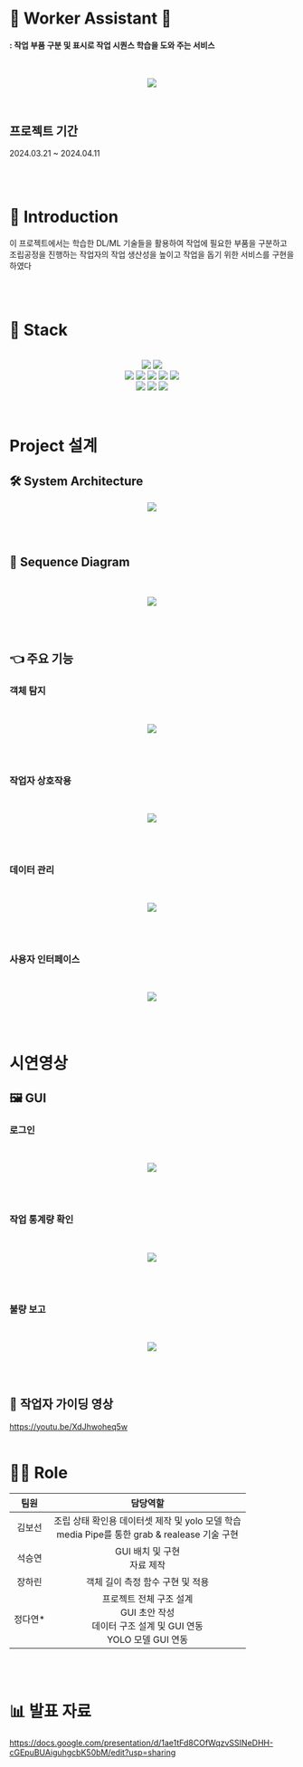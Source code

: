 # 👷 Worker Assistant 🧰
####       : 작업 부품 구분 및 표시로 작업 시퀀스 학습을 도와 주는 서비스
<br/>

<p align="center"><img src="https://github.com/user-attachments/assets/522daaa9-c605-4c01-8ac3-abb15841ec96"  /></p> 

<br/>

## 프로젝트 기간 

2024.03.21 ~ 2024.04.11

<br/>
<br/>

# 📖 Introduction
이 프로젝트에서는 학습한 DL/ML 기술들을 활용하여 작업에 필요한 부품을 구분하고 조립공정을 진행하는 작업자의 작업 생산성을 높이고 
작업을 돕기 위한 서비스를  구현을 하였다

<br/>
<br/>

# 🔧 Stack 

<br/>
        
<div align="center">
  <img src="https://img.shields.io/badge/Python-3776AB?style=for-the-badge&logo=Python&logoColor=white"> <img src="https://img.shields.io/badge/Ubuntu-E95420?style=for-the-badge&logo=Ubuntu&logoColor=white">   
</div>

<div align="center">
    <img src="https://img.shields.io/badge/MySQL-4479A1?style=for-the-badge&logo=MySQL&logoColor=white">  <img src="https://img.shields.io/badge/OpenCV-5C3EE8?style=for-the-badge&logo=OpenCV&logoColor=white"> <img src="https://img.shields.io/badge/PyQt-41CD52?style=for-the-badge&logo=Qt&logoColor=white"> <img src="https://img.shields.io/badge/Keras-D00000?style=for-the-badge&logo=Keras&logoColor=white"> <img src="https://img.shields.io/badge/Tensorflow-FF6F00?style=for-the-badge&logo=Tensorflow&logoColor=white">
</div>

<div align="center">
   <img src="https://img.shields.io/badge/Github-181717?style=for-the-badge&logo=Github&logoColor=white"> 
<img src="https://img.shields.io/badge/Confluence-172B4D?style=for-the-badge&logo=Confluence&logoColor=white"> <img src="https://img.shields.io/badge/Slack-4A154B?style=for-the-badge&logo=Slack&logoColor=white"> 

</div>

<br/>
<br/>

# Project 설계

## 🛠️ System Architecture

<p align="center"><img src="https://github.com/user-attachments/assets/87e3f442-d501-408e-b81b-04b9acd76eac"></p>

<br/>
<br/>

## 📡 Sequence Diagram
<br/> 

<p align="center"><img src="https://github.com/user-attachments/assets/a55b4c22-c76b-4895-ab80-e919928ede84"></p>

<br/>
<br/>

## 👈 주요 기능

### 객체 탐지

<br/>

<p align="center"><img src="https://github.com/user-attachments/assets/dd4011a3-c535-445d-899c-db237e1978be"></p>

<br/>
<br/>

### 작업자 상호작용

<br/>

<p align="center"><img src="https://github.com/user-attachments/assets/de449e65-6555-4a00-b8dd-d9a0317110e4"></p>

<br/>
<br/>

### 데이터 관리 

<br/>

<p align="center"><img src="https://github.com/user-attachments/assets/3f1923f8-5d59-4f96-b437-12b0139f3f2f"></p>

<br/>
<br/>

### 사용자 인터페이스 

<br/>

<p align="center"><img src="https://github.com/user-attachments/assets/98b6944f-d14c-429d-a221-7b3fb91b1ae2"></p>

<br/>
<br/>

# 시연영상
## 🖼️ GUI

### 로그인 
<br/>

<p align="center"><img src="https://github.com/user-attachments/assets/ac87cbac-2cca-48a1-abe1-d8ef4d89ff55"></p>

<br/>
<br/>

### 작업 통계량 확인  
<br/>

<p align="center"><img src="https://github.com/user-attachments/assets/e23c8489-8e6d-462f-9d1d-73788d0cdf4d"></p>

<br/>
<br/>

### 불량 보고  
<br/>

<p align="center"><img src="https://github.com/user-attachments/assets/7718f1bb-8e6d-4aca-b57d-8bf04ddf74b3"></p>

<br/>
<br/>



## 🙌 작업자 가이딩 영상

https://youtu.be/XdJhwoheq5w
<br/>
<br/>


# 🧑‍💻 Role  

|팀원 |담당역할|
|:--:|:--:|
|김보선| 조립 상태 확인용 데이터셋 제작 및 yolo 모델 학습 <br> media Pipe를 통한 grab & realease 기술 구현|
|석승연|GUI 배치 및 구현 <br> 자료 제작|
|장하린|객체 길이 측정 함수 구현 및 적용|
|정다연*|프로젝트 전체 구조 설계 <br> GUI 초안 작성 <br> 데이터 구조 설계 및 GUI 연동 <br> YOLO 모델 GUI 연동 |

<br/>
<br/>


# 📊 발표 자료
https://docs.google.com/presentation/d/1ae1tFd8COfWqzvSSINeDHH-cGEpuBUAiguhgcbK50bM/edit?usp=sharing







